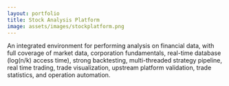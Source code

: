 ```yaml
---
layout: portfolio
title: Stock Analysis Platform
image: assets/images/stockplatform.png
---
```


An integrated environment for performing analysis on financial data, with full coverage of market data, corporation fundamentals, 
real-time database (log(n/k) access time), strong backtesting, multi-threaded strategy pipeline, real time trading, trade visualization, upstream platform validation, trade statistics, and operation automation.